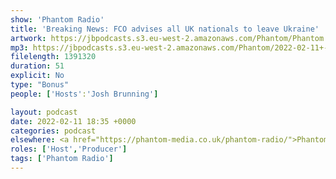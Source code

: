 ```yaml
---
show: 'Phantom Radio'
title: 'Breaking News: FCO advises all UK nationals to leave Ukraine'
artwork: https://jbpodcasts.s3.eu-west-2.amazonaws.com/Phantom/Phantom.jpg
mp3: https://jbpodcasts.s3.eu-west-2.amazonaws.com/Phantom/2022-02-11+-+Breaking+News.mp3
filelength: 1391320
duration: 51
explicit: No
type: "Bonus"
people: ['Hosts':'Josh Brunning']

layout: podcast
date: 2022-02-11 18:35 +0000
categories: podcast
elsewhere: <a href="https://phantom-media.co.uk/phantom-radio/">Phantom Media</a>
roles: ['Host','Producer']
tags: ['Phantom Radio']
---
```

